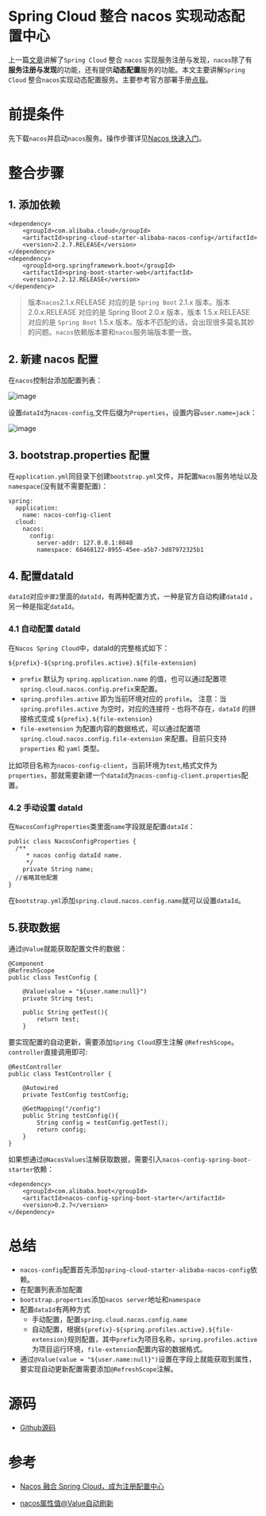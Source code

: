 # Spring Cloud 整合 nacos 实现动态配置中心

上一篇[文章](https://juejin.cn/post/7025771042391982117)讲解了`Spring Cloud` 整合 `nacos` 实现服务注册与发现，`nacos`除了有**服务注册与发现**的功能，还有提供**动态配置**服务的功能。本文主要讲解`Spring Cloud` 整合`nacos`实现动态配置服务。主要参考官方部署手册[点我](https://nacos.io/zh-cn/docs/v2/ecology/use-nacos-with-spring-cloud.html)。

# 前提条件

先下载`nacos`并启动`nacos`服务。操作步骤详见[Nacos 快速入门](https://nacos.io/zh-cn/docs/v2/quickstart/quick-start.html)。

# 整合步骤

## 1. 添加依赖

```
<dependency>
    <groupId>com.alibaba.cloud</groupId>
    <artifactId>spring-cloud-starter-alibaba-nacos-config</artifactId>
    <version>2.2.7.RELEASE</version>
</dependency>
<dependency>
    <groupId>org.springframework.boot</groupId>
    <artifactId>spring-boot-starter-web</artifactId>
    <version>2.2.12.RELEASE</version>
</dependency>
```

> 版本`nacos`2.1.x.RELEASE 对应的是 `Spring Boot` 2.1.x 版本。版本 2.0.x.RELEASE 对应的是 Spring Boot 2.0.x 版本，版本 1.5.x.RELEASE 对应的是 `Spring Boot` 1.5.x 版本。版本不匹配的话，会出现很多莫名其妙的问题。`nacos`依赖版本要和`nacos`服务端版本要一致。


## 2. 新建 nacos 配置

在`nacos`控制台添加配置列表：

![image](https://user-images.githubusercontent.com/11553237/198919125-12f1af77-eef5-4a47-8434-13f3331c0547.png)

设置`dataId`为`nacos-config`,文件后缀为`Properties`，设置内容`user.name=jack`：


![image](https://user-images.githubusercontent.com/11553237/198919144-e4cf0ed6-fa64-4683-95dc-c549f81e903d.png)

## 3. bootstrap.properties 配置

在`application.yml`同目录下创建`bootstrap.yml`文件，并配置`Nacos`服务地址以及`namespace`(没有就不需要配置)：
```
spring:
  application:
    name: nacos-config-client
  cloud:
    nacos:
      config:
        server-addr: 127.0.0.1:8848
        namespace: 68468122-8955-45ee-a5b7-3d87972325b1
```

## 4. 配置dataId

`dataId`对应`步骤2`里面的`dataId`，有两种配置方式，一种是官方自动构建`dataId` ，另一种是指定`dataId`。

### 4.1 自动配置 dataId

在`Nacos Spring Cloud`中，dataId的完整格式如下：

```
${prefix}-${spring.profiles.active}.${file-extension}
```

* `prefix` 默认为 `spring.application.name` 的值，也可以通过配置项 `spring.cloud.nacos.config.prefix`来配置。
* `spring.profiles.active` 即为当前环境对应的 `profile`。 注意：当 `spring.profiles.active` 为空时，对应的连接符 - 也将不存在，`dataId` 的拼接格式变成 `${prefix}.${file-extension}`
* `file-exetension` 为配置内容的数据格式，可以通过配置项 `spring.cloud.nacos.config.file-extension` 来配置。目前只支持 `properties` 和 `yaml` 类型。

比如项目名称为`nacos-config-client`，当前环境为`test`,格式文件为`properties`，那就需要新建一个`dataId`为`nacos-config-client.properties`配置。

### 4.2 手动设置 dataId

在`NacosConfigProperties`类里面`name`字段就是配置`dataId`：
```
public class NacosConfigProperties {
  /**
	 * nacos config dataId name.
	 */
	private String name;
  //省略其他配置
}
```

在`bootstrap.yml`添加`spring.cloud.nacos.config.name`就可以设置`dataId`。

## 5.获取数据

通过`@Value`就能获取配置文件的数据：

```
@Component
@RefreshScope
public class TestConfig {

    @Value(value = "${user.name:null}")
    private String test;

    public String getTest(){
        return test;
    }
```

要实现配置的自动更新，需要添加`Spring Cloud`原生注解 `@RefreshScope`。`controller`直接调用即可:

```
@RestController
public class TestController {

    @Autowired
    private TestConfig testConfig;

    @GetMapping("/config")
    public String testConfig(){
        String config = testConfig.getTest();
        return config;
    }
}
```

如果想通过`@NacosValues`注解获取数据，需要引入`nacos-config-spring-boot-starter`依赖：

```
<dependency>
    <groupId>com.alibaba.boot</groupId>
    <artifactId>nacos-config-spring-boot-starter</artifactId>
    <version>0.2.7</version>
</dependency>
```

# 总结

* `nacos-config`配置首先添加`spring-cloud-starter-alibaba-nacos-config`依赖。
* 在配置列表添加配置
* `bootstrap.properties`添加`nacos server`地址和`namespace`
* 配置`dataId`有两种方式
  * 手动配置，配置`spring.cloud.nacos.config.name`
  * 自动配置，根据`${prefix}-${spring.profiles.active}.${file-extension}`规则配置，其中`prefix`为项目名称，`spring.profiles.active`为项目运行环境，`file-extension`配置内容的数据格式。
* 通过`@Value(value = "${user.name:null}")`设置在字段上就能获取到属性，要实现自动更新配置需要添加`@RefreshScope`注解。

# 源码

* [Github源码](https://github.com/jeremylai7/spring-cloud-demo/tree/master/nacos-config)

# 参考

* [Nacos 融合 Spring Cloud，成为注册配置中心](https://nacos.io/zh-cn/docs/v2/ecology/use-nacos-with-spring-cloud.html)

* [nacos属性值@Value自动刷新](https://blog.csdn.net/WXF_Sir/article/details/120157466)
